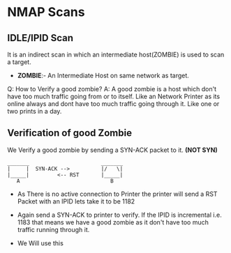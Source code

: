 # NMAP Scans

## IDLE/IPID Scan

It is an indirect scan in which an intermediate host(ZOMBIE) is used to scan a target.

* **ZOMBIE**:- An Intermediate Host on same network as target.

Q: How to Verify a good zombie?
A: A good zombie is a host which don't have too much traffic going from or to itself. Like an Network Printer as its online always and dont have too much traffic going through it. Like one or two prints in a day.

## Verification of good Zombie

We Verify a good zombie by sending a SYN-ACK packet to it. **(NOT SYN)**

```text
_______                       _______
|     |  SYN-ACK -->          |/   \|
|_____|         <-- RST       |_____|
   A                             B
```

* As There is no active connection to Printer the printer will send a RST Packet with an IPID lets take it to be 1182

* Again send a SYN-ACK to printer to verify. If the IPID is incremental i.e. 1183 that means we have a good zombie as it don't have too much traffic running through it.

* We Will use this 